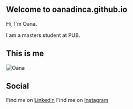 ## Welcome to oanadinca.github.io

Hi, I'm Oana.

I am a masters student at PUB.

## This is me

![Oana](poza_profil.jpeg)

## Social

Find me on [LinkedIn](https://www.linkedin.com/in/oana-maria-dinc%C4%83-75024a133/)
Find me on [Instagram](https://www.instagram.com/oana.di/)


